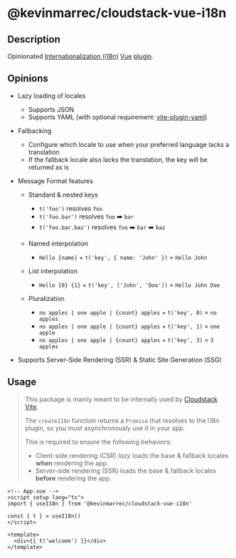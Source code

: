 # @kevinmarrec/cloudstack-vue-i18n

## Description

Opinionated [Internationalization (i18n)](https://developer.mozilla.org/en-US/docs/Glossary/Internationalization) [Vue](https://vuejs.org) [plugin](https://vuejs.org/guide/reusability/plugins).

## Opinions

- Lazy loading of locales

  - Supports JSON
  - Supports YAML (with optional requirement: [vite-plugin-yaml](https://github.com/Modyfi/vite-plugin-yaml))

- Fallbacking

  - Configure which locale to use when your preferred language lacks a translation
  - If the fallback locale also lacks the translation, the key will be returned as is

- Message Format features

  - Standard & nested keys

    - `t('foo')` resolves `foo`
    - `t('foo.bar')` resolves `foo` ➡️ `bar`
    - `t('foo.bar.baz')` resolves `foo` ➡️ `bar` ➡️ `baz`

  - Named interpolation

    - `Hello {name}` + `t('key', { name: 'John' })` = `Hello John`

  - List interpolation

    - `Hello {0} {1}` + `t('key', ['John', 'Doe'])` = `Hello John Doe`

  - Pluralization

    - `no apples | one apple | {count} apples` + `t('key', 0)` = `no apples`
    - `no apples | one apple | {count} apples` + `t('key', 1)` = `one apple`
    - `no apples | one apple | {count} apples` + `t('key', 3)` = `3 apples`

- Supports Server-Side Rendering (SSR) & Static Site Generation (SSG)

## Usage

> This package is mainly meant to be internally used by [Cloudstack Vite](https://github.com/kevinmarrec/cloudstack/tree/main/packages/vite-plugin).
>
> The `createI18n` function returns a `Promise` that resolves to the i18n plugin, so you must asynchronously use it in your app.
>
> This is required to ensure the following behaviors:
>
> - Client-side rendering (CSR) _lazy_ loads the base & fallback locales **when** rendering the app.
> - Server-side rendering (SSR) loads the base & fallback locales **before** rendering the app.

```vue
<!-- App.vue -->
<script setup lang="ts">
import { useI18n } from '@kevinmarrec/cloudstack-vue-i18n'

const { t } = useI18n()
</script>

<template>
  <div>{{ t('welcome') }}</div>
</template>
```
